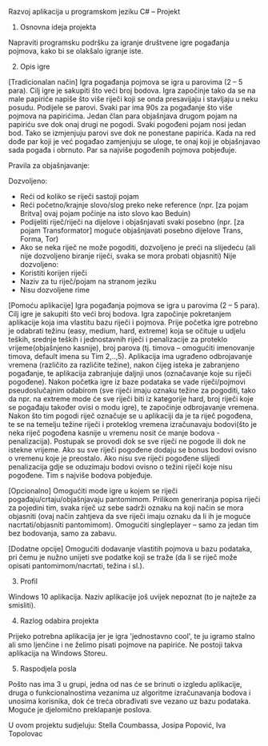 ﻿Razvoj aplikacija u programskom jeziku C# – Projekt

1.	Osnovna ideja projekta

Napraviti programsku podršku za igranje društvene igre pogađanja pojmova, kako bi se olakšalo igranje iste.
 
2.	Opis igre

[Tradicionalan način]
Igra pogađanja pojmova se igra u parovima (2 – 5 para). Cilj igre je sakupiti što veći broj bodova. Igra započinje tako da se na male papiriće napiše što više riječi koji se onda presavijaju i stavljaju u neku posudu. Podijele se parovi. Svaki par ima 90s  za pogađanje što više pojmova na papirićima. Jedan član para objašnjava drugom pojam na papiriću sve dok onaj drugi ne pogodi. Svaki pogođeni pojam nosi jedan bod. Tako se izmjenjuju parovi sve dok ne ponestane papirića. Kada na red dođe par koji je već pogađao zamjenjuju se uloge, te onaj koji je objašnjavao sada pogađa i obrnuto. Par sa najviše pogođenih pojmova pobjeđuje.

Pravila za objašnjavanje:

Dozvoljeno:
-	Reći od koliko se riječi sastoji pojam
-	Reći početno/krajnje slovo/slog preko neke reference (npr. [za pojam Britva] ovaj pojam počinje na isto slovo kao Beduin)
-	Podijeliti riječ/riječi na dijelove i objašnjavati svaki posebno (npr. [za pojam Transformator] moguće objašnjavati posebno dijelove Trans, Forma, Tor)
-	Ako se neka riječ ne može pogoditi, dozvoljeno je preći na slijedeću (ali nije dozvoljeno biranje riječi, svaka se mora probati objasniti) 
Nije dozvoljeno:
-	Koristiti korijen riječi
-	Naziv za tu riječ/pojam na stranom jeziku
-	Nisu dozvoljene rime

[Pomoću aplikacije]
Igra pogađanja pojmova se igra u parovima (2 – 5 para). Cilj igre je sakupiti što veći broj bodova. Igra započinje pokretanjem aplikacije koja ima vlastitu bazu riječi i pojmova. Prije početka igre potrebno je odabrati težinu (easy, medium, hard, extreme) koja se očituje u udjelu teških, srednje teških i jednostavnih riječi i penalizacije za proteklo vrijeme(objašnjeno kasnije), broj parova (tj. timova – omogućiti imenovanje timova, default imena su Tim 2,..,5). Aplikacija ima ugrađeno odbrojavanje vremena (različito za različite težine), nakon čijeg isteka je zabranjeno pogađanje, te aplikacija zabranjuje daljnji unos (označavanje koje su riječi pogođene). Nakon početka igre iz baze podataka se vade riječi/pojmovi pseudoslučajnim odabirom (sve riječi imaju oznaku težine za pogoditi, tako da npr. na extreme mode će sve riječi biti iz kategorije hard, broj riječi koje se pogađaju također ovisi o modu igre), te započinje odbrojavanje vremena. Nakon što tim pogodi riječ označuje se u aplikaciji da je ta riječ pogođena, te se na temelju težine riječi i proteklog vremena izračunavaju bodovi(što je neka riječ pogođena kasnije u vremenu nosit će manje bodova - penalizacija). Postupak se provodi dok se sve riječi ne pogode ili dok ne istekne vrijeme. Ako su sve riječi pogođene dodaju se bonus bodovi ovisno o vremenu koje je preostalo. Ako nisu sve riječi pogođene slijedi penalizacija gdje se oduzimaju bodovi ovisno o težini riječi koje nisu pogođene. Tim s najviše bodova pobjeđuje. 

[Opcionalno] 
Omogućiti mode igre u kojem se riječi pogađaju/crtaju/objašnjavaju pantomimom. Prilikom generiranja popisa riječi za pojedini tim, svaka riječ uz sebe sadrži oznaku na koji način se mora objasniti (ovaj način zahtjeva da sve riječi imaju oznaku da li ih je moguće nacrtati/objasniti pantomimom). 
Omogućiti singleplayer – samo za jedan tim bez bodovanja, samo za zabavu. 

[Dodatne opcije]
Omogućiti dodavanje vlastitih pojmova u bazu podataka, pri čemu je nužno unijeti sve podatke koji se traže (da li se riječ može opisati pantomimom/nacrtati, težina i sl.).

3.	Profil

Windows 10 aplikacija. Naziv aplikacije još uvijek nepoznat (to je najteže za smisliti). 

4.	Razlog odabira projekta

Prijeko potrebna aplikacija jer je igra 'jednostavno cool', te ju igramo stalno ali smo ljenčine i ne želimo pisati pojmove na papiriće. Ne postoji takva aplikacija na Windows Storeu.
 
5.	Raspodjela posla

Pošto nas ima 3 u grupi, jedna od nas će se brinuti o izgledu aplikacije, druga o funkcionalnostima vezanima uz algoritme izračunavanja bodova i unosima korisnika, dok će treća obrađivati sve vezano uz bazu podataka. Moguće je djelomično preklapanje poslova.

U ovom projektu sudjeluju: Stella Coumbassa, Josipa Popović, Iva Topolovac
